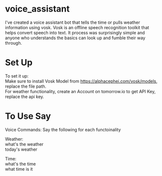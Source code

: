 # voice_assistant
I've created a voice assistant bot that tells the time or pulls weather information using vosk.
Vosk is an offline speech recognition toolkit that helps convert speech into text.
It process was surprisingly simple and anyone who understands the basics can look up and fumble their way through.

# Set Up
To set it up:
<br />
Make sure to install Vosk Model from https://alphacephei.com/vosk/models, replace the file path.
<br />
For weather functionality, create an Account on tomorrow.io to get API Key, replace the api key.

# To Use Say
Voice Commands: Say the following for each functoinality

Weather:
<br />
what's the weather
<br />
today's weather

Time:
<br />
what's the time
<br />
what time is it
